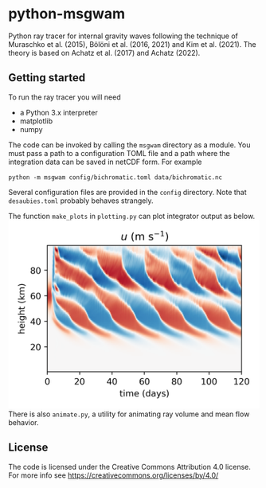 # python-msgwam

Python ray tracer for internal gravity waves following the technique of Muraschko et al. (2015), Bölöni et al. (2016, 2021) and Kim et al. (2021). The theory is based on Achatz et al. (2017) and Achatz (2022).

## Getting started
To run the ray tracer you will need

- a Python 3.x interpreter
- matplotlib
- numpy

The code can be invoked by calling the `msgwam` directory as a module. You must pass a path to a configuration TOML file and a path where the integration data can be saved in netCDF form. For example
```
python -m msgwam config/bichromatic.toml data/bichromatic.nc
```

Several configuration files are provided in the `config` directory. Note that `desaubies.toml` probably behaves strangely.

The function `make_plots` in `plotting.py` can plot integrator output as below.
![oscillation](oscillation.png)
There is also `animate.py`, a utility for animating ray volume and mean flow behavior.

## License
The code is licensed under the Creative Commons Attribution 4.0 license. For more info see
https://creativecommons.org/licenses/by/4.0/
